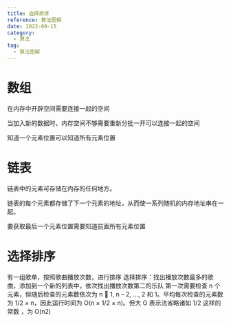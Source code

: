 ```yaml
---
title: 选择排序
reference: 算法图解
date: 2022-09-15
category:
  - 算法
tag: 
  - 算法图解
---
```


# 数组

在内存中开辟空间需要连接一起的空间

当加入新的数据时，内存空间不够需要重新分批一开可以连接一起的空间

知道一个元素位置可以知道所有元素位置

# 链表

链表中的元素可存储在内存的任何地方。

链表的每个元素都存储了下一个元素的地址，从而使一系列随机的内存地址串在一起。

要获取最后一个元素位置需要知道前面所有元素位置

# 选择排序

有一组歌单，按照歌曲播放次数，进行排序
选择排序：找出播放次数最多的歌曲，添加到一个新的列表中，依次找出播放次数第二的乐队
第一次需要检查 n 个元素，但随后检查的元素数依次为 n  1, n – 2, …, 2 和 1。平均每次检查的元素数为 1/2 × n，因此运行时间为 O(n × 1/2 × n)。但大 O 表示法省略诸如 1/2 这样的常数 ，为 O(n2)

